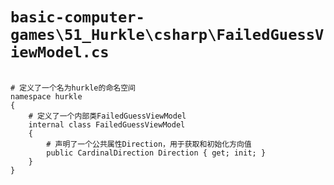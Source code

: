 # `basic-computer-games\51_Hurkle\csharp\FailedGuessViewModel.cs`

```

# 定义了一个名为hurkle的命名空间
namespace hurkle
{
    # 定义了一个内部类FailedGuessViewModel
    internal class FailedGuessViewModel
    {
        # 声明了一个公共属性Direction，用于获取和初始化方向值
        public CardinalDirection Direction { get; init; }
    }
}

```